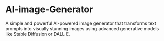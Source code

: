 # AI-image-Generator
A simple and powerful AI-powered image generator that transforms text prompts into visually stunning images using advanced generative models like Stable Diffusion or DALL·E.
